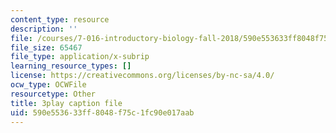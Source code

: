 ```yaml
---
content_type: resource
description: ''
file: /courses/7-016-introductory-biology-fall-2018/590e553633ff8048f75c1fc90e017aab_7afYLl70cO0.srt
file_size: 65467
file_type: application/x-subrip
learning_resource_types: []
license: https://creativecommons.org/licenses/by-nc-sa/4.0/
ocw_type: OCWFile
resourcetype: Other
title: 3play caption file
uid: 590e5536-33ff-8048-f75c-1fc90e017aab
---
```


